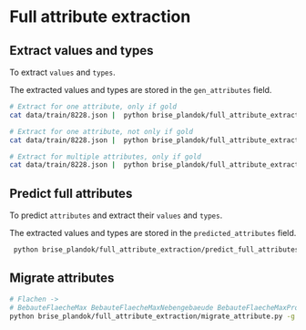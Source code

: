 # Full attribute extraction

## Extract values and types

To extract `values` and `types`. 

The extracted values and types are stored in the `gen_attributes` field.

```bash
# Extract for one attribute, only if gold
cat data/train/8228.json |  python brise_plandok/full_attribute_extraction/extract_types_and_values.py -t -v -a Planzeichen -g  | jq '.sens[] | .id, .text, .gen_attributes'

# Extract for one attribute, not only if gold
cat data/train/8228.json |  python brise_plandok/full_attribute_extraction/extract_types_and_values.py -t -v -a WidmungUndZweckbestimmung  | jq '.sens[] | .id, .text, .gen_attributes'

# Extract for multiple attributes, only if gold
cat data/train/8228.json |  python brise_plandok/full_attribute_extraction/extract_types_and_values.py -t -v -a Planzeichen WidmungUndZweckbestimmung -g | jq '.sens[] | .id, .text, .gen_attributes'
```

## Predict full attributes

To predict `attributes` and extract their `values` and `types`. 

The extracted values and types are stored in the `predicted_attributes` field.

```bash
 python brise_plandok/full_attribute_extraction/predict_full_attributes.py -d data/train/8228.json -c |  jq '.sens[] | .id, .text, .predicted_attributes'
```

## Migrate attributes

```bash
# Flachen -> 
# BebauteFlaecheMax BebauteFlaecheMaxNebengebaeude BebauteFlaecheMaxProzentual BebauteFlaecheMin
python brise_plandok/full_attribute_extraction/migrate_attribute.py -g GOLD_DIR -i Flaechen -o BebauteFlaecheMax BebauteFlaecheMaxNebengebaeude BebauteFlaecheMaxProzentual BebauteFlaecheMin
```
